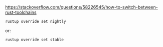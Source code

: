 https://stackoverflow.com/questions/58226545/how-to-switch-between-rust-toolchains
```
rustup override set nightly
```
or:
```
rustup override set stable
```
